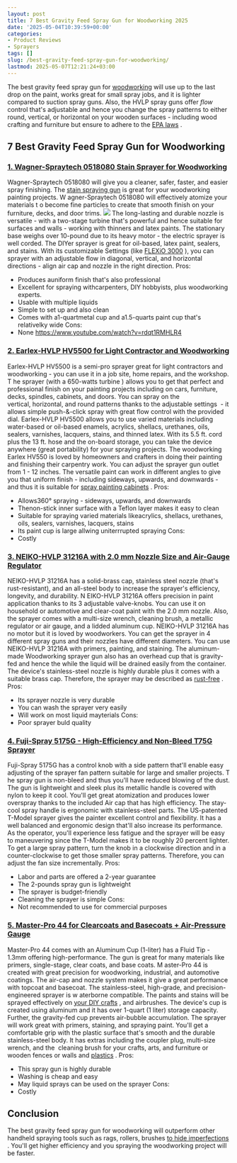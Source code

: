 ```yaml
---
layout: post
title: 7 Best Gravity Feed Spray Gun for Woodworking 2025
date: '2025-05-04T10:39:59+00:00'
categories:
- Product Reviews
- Sprayers
tags: []
slug: /best-gravity-feed-spray-gun-for-woodworking/
lastmod: 2025-05-07T12:21:24+03:00
---
```


The best gravity feed spray gun for
[woodworking](https://pestpolicy.com/best-hvlp-spray-gun-for-woodworking/)
will use up to the last drop on the paint, works great for small spray jobs, and it is lighter compared to suction spray guns.
Also, the HVLP spray guns offer
*flow*
control that's adjustable and hence you change the spray patterns to either round, vertical, or horizontal on your wooden surfaces -
including wood crafting and furniture but ensure to adhere to the
[EPA laws](https://www.epa.gov/saferchoice/hvlp-spray-guns-best-practices-checklist)
.
## 7 Best Gravity Feed Spray Gun for Woodworking
### [1. Wagner-Spraytech 0518080 Stain Sprayer for Woodworking](https://www.amazon.com/dp/B003PGQI48/?tag=p-policy-20)
Wagner-Spraytech 0518080 will give you a cleaner, safer, faster, and easier spray finishing. The
[stain spraying gun](https://pestpolicy.com/best-deck-stain-sprayer/)
is great for your woodworking painting projects.
W
agner-Spraytech 0518080 will effectively
atomize your materials t
o become
fine particles to create that smooth finish on your furniture, decks, and door trims.
![](/assets/img/03/Best-Gravity-Feed-Spray-Gun-for-Woodworking-300x200.jpg)
The
long-lasting and durable
nozzle is versatile - with a
two-stage
turbine that's powerful and hence suitable for
surfaces and walls - working with thinners and latex paints.
The stationary base weighs over 10-pound due to its heavy motor - the electric sprayer is well corded. The DIYer sprayer is great for oil-based, latex paint, sealers, and stains.
With its customizable Settings (like
[FLEXiO 3000](https://pestpolicy.com/wagner-flexio-3000/)
), you can sprayer with an adjustable flow in diagonal, vertical, and horizontal directions - align air cap and nozzle in the right direction.
Pros:
- Produces auniform finish that's also professional
- Excellent for spraying withcarpenters, DIY hobbyists, plus woodworking experts.
- Usable with multiple liquids
- Simple to set up and also clean
- Comes with a1-quartmetal cup and a1.5-quarts paint cup that's relativelky wide
Cons:
- None
https://www.youtube.com/watch?v=rdqt1RMHLR4
### [2. Earlex-HVLP HV5500 for Light Contractor and Woodworking](https://www.amazon.com/dp/B004RGOKR2/?tag=p-policy-20)
Earlex-HVLP HV5500 is a semi-pro sprayer great for
light contractors and woodworking - you can use it in a job site, home repairs, and the workshop.
T
he sprayer (with a
650-watts turbine
) allows you to get that perfect and professional finish on your painting projects including on
cars, furniture, decks, spindles, cabinets, and doors.
You can spray on the
vertical, horizontal, and round patterns thanks to the adjustable settings  - it allows simple
push-&-click spray with great flow control with the provided dial.
Earlex-HVLP HV5500 allows you to use varied materials including
water-based or oil-based enamels, acrylics, shellacs, urethanes, oils, sealers, varnishes, lacquers, stains, and thinned latex.
With its
5.5 ft. cord plus the 13 ft. hose and the
on-board storage, you can take the device anywhere (great
portability)
for your
spraying projects.
The woodworking Earlex HV550 is loved by homeowners and crafters in doing their painting and finishing their carpentry work. You can adjust the sprayer gun outlet from 1 - 12 inches.
The versatile paint can work in different angles to give you that uniform finish - including sideways, upwards, and downwards - and thus it is suitable for
[spray painting cabinets](https://pestpolicy.com/best-paint-for-kitchen-cabinets/)
.
Pros:
- Allows360° spraying - sideways, upwards, and downwards
- Thenon-stick inner surface with a Teflon layer makes it easy to clean
- Suitable for spraying varied materials likeacrylics, shellacs, urethanes, oils, sealers, varnishes, lacquers, stains
- Its paint cup is large allwing uniterrrupted spraying
Cons:
- Costly
### [3. NEIKO-HVLP 31216A with 2.0 mm Nozzle Size and Air-Gauge Regulator](https://www.amazon.com/dp/B000UVHM3W/?tag=p-policy-20)
NEIKO-HVLP 31216A has a
solid-brass cap, stainless steel nozzle (that's rust-resistant), and an all-steel body to increase the sprayer's efficiency, longevity, and durability.
N
EIKO-HVLP 31216A offers
precision in paint application thanks to its 3 adjustable valve-knobs. You can use it on
household or automotive and
clear-coat
paint with the
2.0 mm nozzle.
Also, the sprayer comes with a
multi-size wrench, cleaning brush, a metallic regulator or air gauge, and a lidded aluminum cup. NEIKO-HVLP 31216A has no motor but it is loved by woodworkers.
You can get the sprayer in 4 different spray guns and their nozzles have different diameters. You can use NEIKO-HVLP 31216A with primers, painting, and staining.
The aluminum-made Woodworking sprayer gun also has an overhead cup that is gravity-fed and hence the while the liquid will be drained easily from the container.
The device's stainless-steel nozzle is highly durable plus it comes with a suitable brass cap. Therefore, the sprayer may be described as
[rust-free](https://pestpolicy.com/how-to-remove-rust-from-large-metal-objects/)
.
Pros:
- Its sprayer nozzle is very durable
- You can wash the sprayer very easily
- Will work on most liquid mayterials
Cons:
- Poor sprayer buld quality
### [4. Fuji-Spray 5175G - High-Efficiency and Non-Bleed T75G Sprayer](https://www.amazon.com/dp/B00D4NPQSQ/?tag=p-policy-20)
Fuji-Spray 5175G has a
control knob with a side pattern that'll enable easy adjusting of the sprayer fan pattern suitable for large and smaller projects.
T
he spray gun is non-bleed and thus you'll have reduced
blowing of the dust. The gun is
lightweight and sleek plus its metallic
handle is covered with nylon to keep it cool.
You'll get great
atomization and produces lower overspray thanks to the included Air cap that has high efficiency. The
stay-cool spray handle is ergonomic with
stainless-steel parts.
The US-patented  T-Model sprayer gives the painter excellent control and flexibility. It has a well balanced and ergonomic design that'll also increase its performance.
As the operator, you'll experience less fatigue and the sprayer will be easy to maneuvering since the T-Model makes it to be roughly 20 percent lighter.
To get a large spray pattern, turn the knob in a clockwise direction and in a counter-clockwise to get those smaller spray patterns. Therefore, you can adjust the fan size incrementally.
Pros:
- Labor and parts are offered a 2-year guarantee
- The 2-pounds spray gun is lightweight
- The sprayer is budget-friendly
- Cleaning the sprayer is simple
Cons:
- Not recommended to use for commercial purposes
### [5. Master-Pro 44 for Clearcoats and Basecoats + Air-Pressure Gauge](https://www.amazon.com/dp/B07HNFDCT9/?tag=p-policy-20)
Master-Pro 44 comes with an
Aluminum Cup (1-liter) has a Fluid Tip - 1.3mm offering high-performance. The gun is great for many materials like primers, single-stage, clear coats, and base coats.
M
aster-Pro 44 is created with great
precision for
woodworking, industrial, and automotive coatings. The
air-cap and nozzle system makes it give a great
performance with
topcoat and basecoat.
The
stainless-steel, high-grade, and precision-engineered sprayer is w
aterborne compatible. The paints and stains will be sprayed
effectively on
[your DIY crafts](https://pestpolicy.com/best-antifouling-paint-for-fiberglass/)
, and airbrushes.
The device's cup is created using aluminum and it has over 1-quart (1 liter) storage capacity. Further, the gravity-fed cup prevents air-bubble accumulation.
The sprayer will work great with primers, staining, and spraying paint. You'll get a comfortable grip with the plastic surface that's smooth and the durable stainless-steel body.
It has extras including the coupler plug, multi-size wrench, and the  cleaning brush for your crafts, arts, and furniture or wooden fences or walls and
[plastics](https://pestpolicy.com/best-spray-paints-for-plastic/)
.
Pros:
- This spray gun is highly durable
- Washing is cheap and easy
- May liquid sprays can be used on the sprayer
Cons:
- Costly
## Conclusion
The best gravity feed spray gun for woodworking will outperform other handheld spraying tools such as rags, rollers, brushes
[to hide imperfections](https://pestpolicy.com/best-paint-roller-to-hide-imperfections/)
.
You'll get higher efficiency and you spraying the woodworking project will be faster.
